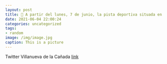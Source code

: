 ```yaml
---
layout: post
title: 📢 A partir del lunes, 7 de junio, la pista deportiva situada en la calle Camino de Móstoles permanecerá cerrada por trabajos de ...
date: 2021-06-04 22:00:24
categories: uncategorized
tags:
- random
image: /img/image.jpg
caption: This is a picture
---
```

Twitter Villanueva de la Cañada [link](https://twitter.com/AytoVDLCanada/status/1400771563645980672)
